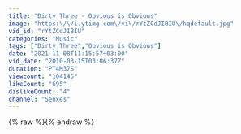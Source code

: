 ```yaml
---
title: "Dirty Three - Obvious is Obvious"
image: "https:\/\/i.ytimg.com\/vi\/rYtZCdJIBIU\/hqdefault.jpg"
vid_id: "rYtZCdJIBIU"
categories: "Music"
tags: ["Dirty Three","Obvious is Obvious"]
date: "2021-11-08T11:15:57+03:00"
vid_date: "2010-03-15T03:06:37Z"
duration: "PT4M37S"
viewcount: "104145"
likeCount: "695"
dislikeCount: "4"
channel: "Senxes"
---
```

{% raw %}{% endraw %}
